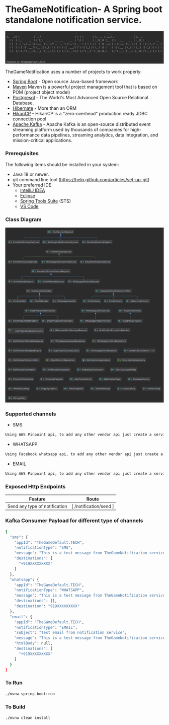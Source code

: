 # TheGameNotification- A Spring boot standalone notification service.

![alt text](https://github.com/313hemant313/TheGameNotification/blob/main/TheGameNotification.png?raw=true)

TheGameNotification uses a number of projects to work properly:

* [Spring Boot](https://spring.io/projects/spring-boot) - Open source Java-based framework
* [Maven](https://maven.apache.org/what-is-maven.html) Maven is a powerful project management tool that is based on POM (project object model)
* [Postgresql](https://www.postgresql.org/) - The World's Most Advanced Open Source Relational Database.
* [Hibernate](https://hibernate.org/) - More than an ORM
* [HikariCP](https://github.com/brettwooldridge/HikariCP) - HikariCP is a "zero-overhead" production ready JDBC connection pool
* [Apache Kafka](https://kafka.apache.org) - Apache Kafka is an open-source distributed event streaming platform used by thousands of companies for high-performance data pipelines, streaming analytics, data integration, and mission-critical applications.

### Prerequisites
The following items should be installed in your system:
* Java 18 or newer.
* git command line tool (https://help.github.com/articles/set-up-git)
* Your preferred IDE
    * [IntelliJ IDEA](https://www.jetbrains.com/idea/)
    * [Eclipse](https://www.eclipse.org)
    * [Spring Tools Suite](https://spring.io/tools) (STS)
    * [VS Code](https://code.visualstudio.com)

### Class Diagram
![alt text](https://github.com/313hemant313/TheGameNotification/blob/main/ClassDiagram.png?raw=true)

### Supported channels

* SMS
```sh
Using AWS Pinpoint api, to add any other vendor api just create a service and autowire in SmsNotificationService.class
```
* WHATSAPP
```sh
Using Facebook whatsapp api, to add any other vendor api just create a service and autowire in WhatsappNotificationService.class
```
* EMAIL
```sh
Using AWS Pinpoint api, to add any other vendor api just create a service and autowire in EmailNotificationService.class
```

### Exposed Http Endpoints

| Feature                                   | Route |
|-------------------------------------------| ------ |
| Send any type of notification             | [ /notification/send ] |

### Kafka Consumer Payload for different type of channels
```sh
{
  "sms": {
    "appId": "TheGameDefault.TECH",
    "notificationType": "SMS",
    "message": "This is a test message from TheGameNotification service.",
    "destinations": [
      "+919XXXXXXXXX"
    ]
  },
  "whatsapp": {
    "appId": "TheGameDefault.TECH",
    "notificationType": "WHATSAPP",
    "message": "This is a test message from TheGameNotification service.",
    "destinations": [],
    "destination": "919XXXXXXXXX"
  },
  "email": {
    "appId": "TheGameDefault.TECH",
    "notificationType": "EMAIL",
    "subject": "Test email from notification service",
    "message": "This is a test message from TheGameNotification service.",
    "htmlBody": null,
    "destinations": [
      "+919XXXXXXXXX"
    ]
  }
}
```

### To Run
```sh
./mvnw spring-boot:run
```
### To Build
```sh
./mvnw clean install
```